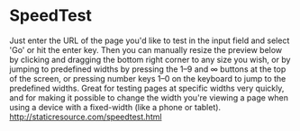 # SpeedTest
Just enter the URL of the page you'd like to test in the input field and select 'Go' or hit the enter key. Then you can manually resize the preview below by clicking and dragging the bottom right corner to any size you wish, or by jumping to predefined widths by pressing the 1–9 and ∞ buttons at the top of the screen, or pressing number keys 1–0 on the keyboard to jump to the predefined widths. Great for testing pages at specific widths very quickly, and for making it possible to change the width you're viewing a page when using a device with a fixed-width (like a phone or tablet). http://staticresource.com/speedtest.html
